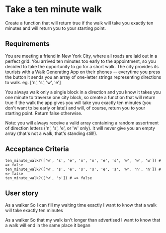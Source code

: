 # Take a ten minute walk
Create a function that will return true if the walk will take you exactly ten minutes and will return you to your starting point.

## Requirements

You are meeting a friend in New York City, where all roads are laid out in a perfect grid. You arrived ten minutes too early to the appointment, so you decided to take the opportunity to go for a short walk.
The city provides its tourists with a Walk Generating App on their phones -- everytime you press the button it sends you an array of one-letter strings representing directions to walk. eg. ['n', 's', 'w', 'e']

You always walk only a single block in a direction and you know it takes you one minute to traverse one city block, so create a function that will return true if the walk the app gives you will take you exactly ten minutes (you don't want to be early or late!) and will, of course, return you to your starting point. Return false otherwise.

Note: you will always receive a valid array containing a random assortment of direction letters ('n', 's', 'e', or 'w' only). It will never give you an empty array (that's not a walk, that's standing still!).

## Acceptance Criteria

```ten_minute_walk?(['w', 's', 'e', 'e', 'n', 'n', 'e', 's', 'w', 'w']) # => true  
ten_minute_walk?(['w', 's', 'e', 'n', 'n', 'e', 's', 'w', 'w', 'w']) # => false  
ten_minute_walk?(['w', 's', 'e', 's', 's', 'e', 's', 'w', 'n', 'n']) # => false  
ten_minute_walk?(['w', 's']) # => false
```


## User story

As a walker
So I can fill my waiting time exactly
I want to know that a walk will take exactly ten minutes


As a walker
So that my walk isn't longer than advertised
I want to know that a walk will end in the same place it began

